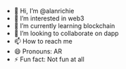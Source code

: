 - 👋 Hi, I’m @alanrichie
- 👀 I’m interested in web3
- 🌱 I’m currently learning blockchain
- 💞️ I’m looking to collaborate on dapp
- 📫 How to reach me
- 😄 Pronouns: AR
- ⚡ Fun fact: Not fun at all

<!---
alanrichie/alanrichie is a ✨ special ✨ repository because its `README.md` (this file) appears on your GitHub profile.
You can click the Preview link to take a look at your changes.
--->
